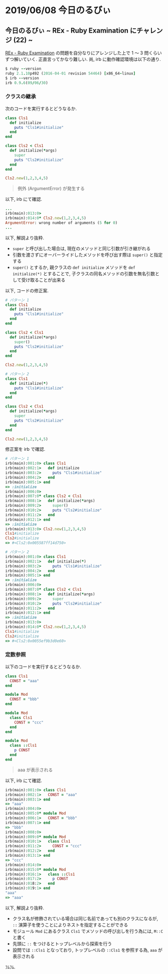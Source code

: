 # 2019/06/08 今日のるびぃ

## 今日のるびぃ ~ REx - Ruby Examination にチャレンジ (22) ~

[REx - Ruby Examination](https://rex.libertyfish.co.jp/) の問題を自分なりにアレンジした上で 1 〜 3 問くらいずつ解いていく. 正直言ってかなり難しい. 尚, irb に動作確認環境は以下の通り.

```ruby
$ ruby --version
ruby 2.1.10p492 (2016-04-01 revision 54464) [x86_64-linux]
$ irb --version
irb 0.9.6(09/06/30)
```

### クラスの継承

次のコードを実行するとどうなるか.

```ruby
class Cls1
  def initialize
    puts "Cls1#initialize"
  end
end

class Cls2 < Cls1
  def initialize(*args)
    super
    puts "Cls2#initialize"
  end
end

Cls2.new(1,2,3,4,5)
```

> 例外 (ArgumentError) が発生する

以下, irb にて確認.

```ruby
...
irb(main):013:0> 
irb(main):014:0* Cls2.new(1,2,3,4,5)
ArgumentError: wrong number of arguments (5 for 0)
...
```

以下, 解説より抜粋.

* `super` と呼び出した場合は, 現在のメソッドと同じ引数が引き継がれる
* 引数を渡さずにオーバーライドしたメソッドを呼び出す際は `super()` と指定する
* `super()` とするか, 親クラスの `def initialize` メソッドを `def initialize(*)` とすることで, 子クラスの同名メソッドの引数を無名引数として受け取ることが出来る

以下, コードの修正案.

```ruby
# パターン 1
class Cls1
  def initialize
    puts "Cls1#initialize"
  end
end

class Cls2 < Cls1
  def initialize(*args)
    super()
    puts "Cls2#initialize"
  end
end

Cls2.new(1,2,3,4,5)

# パターン 2
class Cls1
  def initialize(*)
    puts "Cls1#initialize"
  end
end

class Cls2 < Cls1
  def initialize(*args)
    super
    puts "Cls2#initialize"
  end
end

Cls2.new(1,2,3,4,5)
```

修正案を irb で確認.

```ruby
# パターン 1
irb(main):001:0> class Cls1
irb(main):002:1>   def initialize
irb(main):003:2>     puts "Cls1#initialize"
irb(main):004:2>   end
irb(main):005:1> end
=> :initialize
irb(main):006:0> 
irb(main):007:0* class Cls2 < Cls1
irb(main):008:1>   def initialize(*args)
irb(main):009:2>     super()
irb(main):010:2>     puts "Cls2#initialize"
irb(main):011:2>   end
irb(main):012:1> end
=> :initialize
irb(main):013:0> Cls2.new(1,2,3,4,5)
Cls1#initialize
Cls2#initialize
=> #<Cls2:0x005587ff14d750>

# パターン 2
irb(main):001:0> class Cls1
irb(main):002:1>   def initialize(*)
irb(main):003:2>     puts "Cls1#initialize"
irb(main):004:2>   end
irb(main):005:1> end
=> :initialize
irb(main):006:0> 
irb(main):007:0* class Cls2 < Cls1
irb(main):008:1>   def initialize(*args)
irb(main):009:2>     super
irb(main):010:2>     puts "Cls2#initialize"
irb(main):011:2>   end
irb(main):012:1> end
=> :initialize
irb(main):013:0> 
irb(main):014:0* Cls2.new(1,2,3,4,5)
Cls1#initialize
Cls2#initialize
=> #<Cls2:0x0055ef9b3d0e60>
```

### 定数参照

以下のコードを実行するとどうなるか.

```ruby
class Cls1
  CONST = "aaa"
end

module Mod
  CONST = "bbb"
end

module Mod
  class Cls1
    CONST = "ccc"
  end
end

module Mod
  class ::Cls1
    p CONST
  end
end
```

> aaa が表示される

以下, irb にて確認.

```ruby
irb(main):001:0> class Cls1
irb(main):002:1>   CONST = "aaa"
irb(main):003:1> end
=> "aaa"
irb(main):004:0> 
irb(main):005:0* module Mod
irb(main):006:1>   CONST = "bbb"
irb(main):007:1> end
=> "bbb"
irb(main):008:0> 
irb(main):009:0* module Mod
irb(main):010:1>   class Cls1
irb(main):011:2>     CONST = "ccc"
irb(main):012:2>   end
irb(main):013:1> end
=> "ccc"
irb(main):014:0> 
irb(main):015:0* module Mod
irb(main):016:1>   class ::Cls1
irb(main):017:2>     p CONST
irb(main):018:2>   end
irb(main):019:1> end
"aaa"
=> "aaa"
```

以下, 解説より抜粋.

* クラス名が修飾されている場合は同じ名前であっても別のクラスになるが, `::` 演算子を使うことによりネストを指定することができる
* モジュール `Mod` にあるクラス `Cls1` でメソッドの呼び出しを行う為には, `M::C` と書く
* 先頭に `::` をつけるとトップレベルから探索を行う
* 設問では `::Cls1` となっており, トップレベルの `::Cls1` を参照する為, `aaa` が表示される

ﾌﾑﾌﾑ.
